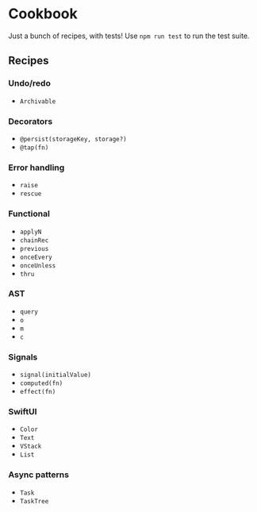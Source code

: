 # Cookbook

Just a bunch of recipes, with tests! Use `npm run test` to run the test suite.

## Recipes

### Undo/redo

- `Archivable`

### Decorators

- `@persist(storageKey, storage?)`
- `@tap(fn)`

### Error handling

- `raise`
- `rescue`

### Functional

- `applyN`
- `chainRec`
- `previous`
- `onceEvery`
- `onceUnless`
- `thru`

### AST

- `query`
- `o`
- `m`
- `c`

### Signals

- `signal(initialValue)`
- `computed(fn)`
- `effect(fn)`

### SwiftUI

- `Color`
- `Text`
- `VStack`
- `List`

### Async patterns

- `Task`
- `TaskTree`
